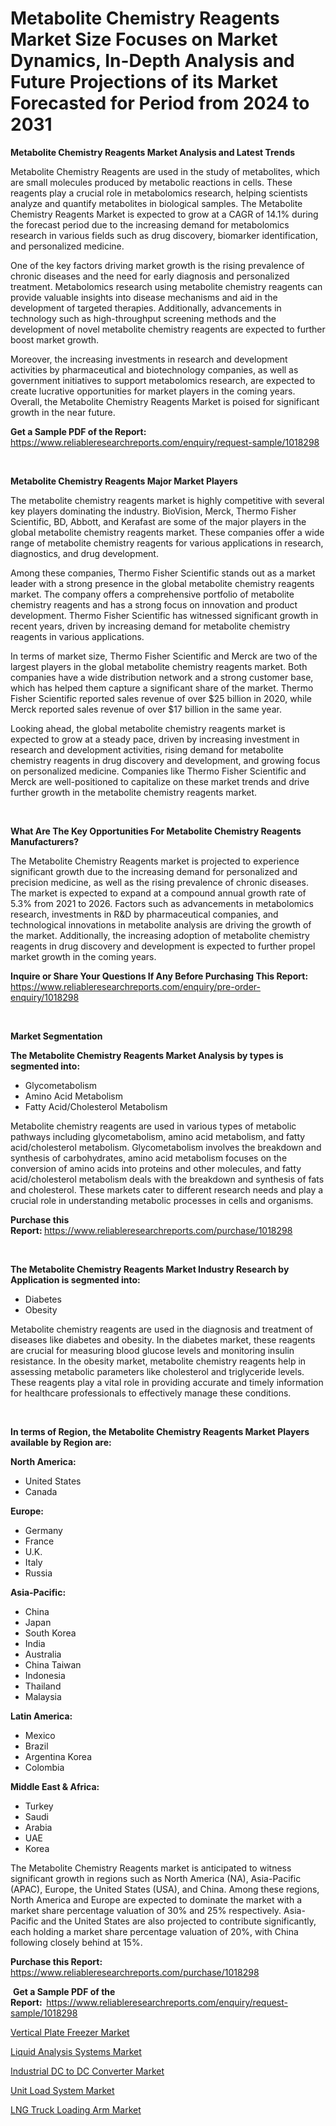 <p><h1>Metabolite Chemistry Reagents Market Size Focuses on Market Dynamics, In-Depth Analysis and Future Projections of its Market Forecasted for Period from 2024 to 2031</h1></p><p><strong>Metabolite Chemistry Reagents Market Analysis and Latest Trends</strong></p>
<p><p>Metabolite Chemistry Reagents are used in the study of metabolites, which are small molecules produced by metabolic reactions in cells. These reagents play a crucial role in metabolomics research, helping scientists analyze and quantify metabolites in biological samples. The Metabolite Chemistry Reagents Market is expected to grow at a CAGR of 14.1% during the forecast period due to the increasing demand for metabolomics research in various fields such as drug discovery, biomarker identification, and personalized medicine.</p><p>One of the key factors driving market growth is the rising prevalence of chronic diseases and the need for early diagnosis and personalized treatment. Metabolomics research using metabolite chemistry reagents can provide valuable insights into disease mechanisms and aid in the development of targeted therapies. Additionally, advancements in technology such as high-throughput screening methods and the development of novel metabolite chemistry reagents are expected to further boost market growth.</p><p>Moreover, the increasing investments in research and development activities by pharmaceutical and biotechnology companies, as well as government initiatives to support metabolomics research, are expected to create lucrative opportunities for market players in the coming years. Overall, the Metabolite Chemistry Reagents Market is poised for significant growth in the near future.</p></p>
<p><strong>Get a Sample PDF of the Report:&nbsp;</strong> <a href="https://www.reliableresearchreports.com/enquiry/request-sample/1018298">https://www.reliableresearchreports.com/enquiry/request-sample/1018298</a></p>
<p>&nbsp;</p>
<p><strong>Metabolite Chemistry Reagents Major Market Players</strong></p>
<p><p>The metabolite chemistry reagents market is highly competitive with several key players dominating the industry. BioVision, Merck, Thermo Fisher Scientific, BD, Abbott, and Kerafast are some of the major players in the global metabolite chemistry reagents market. These companies offer a wide range of metabolite chemistry reagents for various applications in research, diagnostics, and drug development.</p><p>Among these companies, Thermo Fisher Scientific stands out as a market leader with a strong presence in the global metabolite chemistry reagents market. The company offers a comprehensive portfolio of metabolite chemistry reagents and has a strong focus on innovation and product development. Thermo Fisher Scientific has witnessed significant growth in recent years, driven by increasing demand for metabolite chemistry reagents in various applications.</p><p>In terms of market size, Thermo Fisher Scientific and Merck are two of the largest players in the global metabolite chemistry reagents market. Both companies have a wide distribution network and a strong customer base, which has helped them capture a significant share of the market. Thermo Fisher Scientific reported sales revenue of over $25 billion in 2020, while Merck reported sales revenue of over $17 billion in the same year.</p><p>Looking ahead, the global metabolite chemistry reagents market is expected to grow at a steady pace, driven by increasing investment in research and development activities, rising demand for metabolite chemistry reagents in drug discovery and development, and growing focus on personalized medicine. Companies like Thermo Fisher Scientific and Merck are well-positioned to capitalize on these market trends and drive further growth in the metabolite chemistry reagents market.</p></p>
<p>&nbsp;</p>
<p><strong>What Are The Key Opportunities For Metabolite Chemistry Reagents Manufacturers?</strong></p>
<p><p>The Metabolite Chemistry Reagents market is projected to experience significant growth due to the increasing demand for personalized and precision medicine, as well as the rising prevalence of chronic diseases. The market is expected to expand at a compound annual growth rate of 5.3% from 2021 to 2026. Factors such as advancements in metabolomics research, investments in R&D by pharmaceutical companies, and technological innovations in metabolite analysis are driving the growth of the market. Additionally, the increasing adoption of metabolite chemistry reagents in drug discovery and development is expected to further propel market growth in the coming years.</p></p>
<p><strong>Inquire or Share Your Questions If Any Before Purchasing This Report:</strong> <a href="https://www.reliableresearchreports.com/enquiry/pre-order-enquiry/1018298">https://www.reliableresearchreports.com/enquiry/pre-order-enquiry/1018298</a></p>
<p>&nbsp;</p>
<p><strong>Market Segmentation</strong></p>
<p><strong>The Metabolite Chemistry Reagents Market Analysis by types is segmented into:</strong></p>
<p><ul><li>Glycometabolism</li><li>Amino Acid Metabolism</li><li>Fatty Acid/Cholesterol Metabolism</li></ul></p>
<p><p>Metabolite chemistry reagents are used in various types of metabolic pathways including glycometabolism, amino acid metabolism, and fatty acid/cholesterol metabolism. Glycometabolism involves the breakdown and synthesis of carbohydrates, amino acid metabolism focuses on the conversion of amino acids into proteins and other molecules, and fatty acid/cholesterol metabolism deals with the breakdown and synthesis of fats and cholesterol. These markets cater to different research needs and play a crucial role in understanding metabolic processes in cells and organisms.</p></p>
<p><strong>Purchase this Report:&nbsp;</strong><a href="https://www.reliableresearchreports.com/purchase/1018298">https://www.reliableresearchreports.com/purchase/1018298</a></p>
<p>&nbsp;</p>
<p><strong>The Metabolite Chemistry Reagents Market Industry Research by Application is segmented into:</strong></p>
<p><ul><li>Diabetes</li><li>Obesity</li></ul></p>
<p><p>Metabolite chemistry reagents are used in the diagnosis and treatment of diseases like diabetes and obesity. In the diabetes market, these reagents are crucial for measuring blood glucose levels and monitoring insulin resistance. In the obesity market, metabolite chemistry reagents help in assessing metabolic parameters like cholesterol and triglyceride levels. These reagents play a vital role in providing accurate and timely information for healthcare professionals to effectively manage these conditions.</p></p>
<p>&nbsp;</p>
<p><strong>In terms of Region, the Metabolite Chemistry Reagents Market Players available by Region are:</strong></p>
<p>
    <p> <strong> North America: </strong>
        <ul>
            <li>United States</li>
            <li>Canada</li>
        </ul>
        </p> 
    <p> <strong> Europe: </strong>
        <ul>
            <li>Germany</li>
            <li>France</li>
            <li>U.K.</li>
            <li>Italy</li>
            <li>Russia</li>
        </ul>
        </p> 
    <p> <strong> Asia-Pacific: </strong>
        <ul>
            <li>China</li>
            <li>Japan</li>
            <li>South Korea</li>
            <li>India</li>
            <li>Australia</li>
            <li>China Taiwan</li>
            <li>Indonesia</li>
            <li>Thailand</li>
            <li>Malaysia</li>
        </ul>
        </p> 
    <p> <strong> Latin America: </strong>
        <ul>
            <li>Mexico</li>
            <li>Brazil</li>
            <li>Argentina Korea</li>
            <li>Colombia</li>
        </ul>
        </p> 
    <p> <strong> Middle East & Africa: </strong>
        <ul>
            <li>Turkey</li>
            <li>Saudi</li>
            <li>Arabia</li>
            <li>UAE</li>
            <li>Korea</li>
        </ul>
    </p>
    </p>
<p><p>The Metabolite Chemistry Reagents market is anticipated to witness significant growth in regions such as North America (NA), Asia-Pacific (APAC), Europe, the United States (USA), and China. Among these regions, North America and Europe are expected to dominate the market with a market share percentage valuation of 30% and 25% respectively. Asia-Pacific and the United States are also projected to contribute significantly, each holding a market share percentage valuation of 20%, with China following closely behind at 15%.</p></p>
<p><strong>Purchase this Report: </strong><a href="https://www.reliableresearchreports.com/purchase/1018298">https://www.reliableresearchreports.com/purchase/1018298</a></p>
<p>&nbsp;<strong>Get a Sample PDF of the Report:&nbsp;&nbsp;</strong><a href="https://www.reliableresearchreports.com/enquiry/request-sample/1018298">https://www.reliableresearchreports.com/enquiry/request-sample/1018298</a></p>
<p><strong></strong></p>
<p><p><a href="https://medium.com/@patriciahanson2013/vertical-plate-freezer-market-competitive-analysis-market-trends-and-forecast-to-2031-4055c168947a">Vertical Plate Freezer Market</a></p><p><a href="https://medium.com/@kayliherzog567/liquid-analysis-systems-market-insights-into-market-cagr-market-trends-and-growth-strategies-82781994fbdf">Liquid Analysis Systems Market</a></p><p><a href="https://medium.com/@kayliherzog567/industrial-dc-to-dc-converter-market-insights-into-market-cagr-market-trends-and-growth-9e615daacfd2">Industrial DC to DC Converter Market</a></p><p><a href="https://medium.com/@crystalpena2022/unit-load-system-market-outlook-industry-overview-and-forecast-2024-to-2031-b393cc8a0a62">Unit Load System Market</a></p><p><a href="https://medium.com/@magaliortiz1955/lng-truck-loading-arm-market-exploring-market-share-market-trends-and-future-growth-26b66d6c6fca">LNG Truck Loading Arm Market</a></p></p>